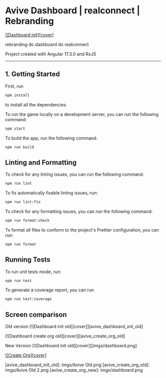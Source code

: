 # Avive Dashboard | realconnect | Rebranding

[![Dashboard init][cover]][avive_dashboard]

rebranding do dashboard do realconnect


Project created with Angular 17.3.0 and RxJS


---

## 1. Getting Started

First, run

```sh
npm install
```

to install all the dependencies.

To run the game locally on a development server, you can run the following
command:

```sh
npm start
```

To build the app, run the following command:

```sh
npm run build
```

## Linting and Formatting

To check for any linting issues, you can run the following command:

```sh
npm run lint
```

To fix automatically fixable linting issues, run:

```sh
npm run lint:fix
```

To check for any formatting issues, you can run the following command:

```sh
npm run format:check
```

To format all files to conform to the project's Prettier configuration, you can
run:

```sh
npm run format
```

## Running Tests

To run unit tests mode, run:

```sh
npm run test
```

To generate a coverage report, you can run

```sh
npm run test:coverage
```

## Screen comparison

Old version
[![Dashboard init old][cover]][avive_dashboard_init_old]

[![Dashboard create org old][cover]][avive_create_org_old]

New Version
[![Dashboard init old][cover]][imgs/dashboard.png]

[![Create Org][cover]][avive_dashboard]

[avive_dashboard]: imgs/organization.png
[avive_dashboard_init_old]: imgs/Avive Old.png
[avive_create_org_old]: imgs/Avive Old 2.png
[avive_create_org_new]: imgs/dashboard.png
